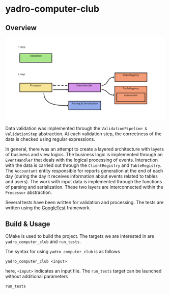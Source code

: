 # yadro-computer-club

## Overview

![](assets/arthitecture-overview.png)

Data validation was implemented through the `ValidationPipeline & ValidationStep` abstraction. 
At each validation step, the correctness of the data is checked using regular expressions.

In general, there was an attempt to create a layered architecture with layers of business and view logics. 
The business logic is implemented through an `EventHandler` that deals with the logical processing of events. 
Interaction with the data is carried out through the `ClientRegistry` and `TableRegistry`. 
The `Accountant` entity responsible for reports generation at the end of each day (during the day it receives information about events related to tables and users). 
The work with input data is implemented through the functions of parsing and serialization. 
These two layers are interconnected within the `Processor` abstraction.

Several tests have been written for validation and processing. The tests are written using the [GoogleTest](https://github.com/google/googletest) framework. 

## Build & Usage

CMake is used to build the project.
The targets we are interested in are `yadro_computer_club` and `run_tests`.

The syntax for using `yadro_computer_club` is as follows
```shell
yadro_computer_club <input>
```
here, `<input>` indicates an input file.
The `run_tests` target can be launched without additional parameters
```shell
run_tests
```